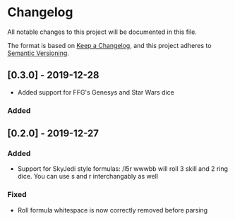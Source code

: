# Changelog
All notable changes to this project will be documented in this file.

The format is based on [Keep a Changelog](https://keepachangelog.com/en/1.0.0/),
and this project adheres to [Semantic Versioning](https://semver.org/spec/v2.0.0.html).

## [0.3.0] - 2019-12-28

- Added support for FFG's Genesys and Star Wars dice

### Added

## [0.2.0] - 2019-12-27

### Added

- Support for SkyJedi style formulas: /l5r wwwbb will roll 3 skill and 2 ring dice. You can use s and r interchangably as well

### Fixed

- Roll formula whitespace is now correctly removed before parsing